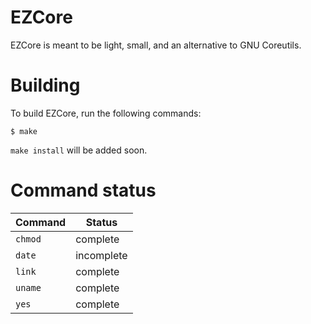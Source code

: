 # EZCore
EZCore is meant to be light, small, and an alternative to GNU Coreutils.


# Building
To build EZCore, run the following commands:

```
$ make
```

`make install` will be added soon.

# Command status
| Command | Status |
| ------- | ------ |
| `chmod` | complete |
| `date`  | incomplete |
| `link`  | complete |
| `uname` | complete |
| `yes`   | complete |

